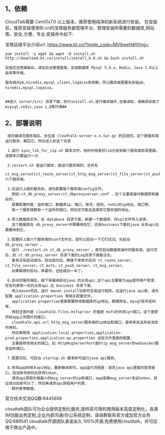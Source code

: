 ## 1、依赖

CloudTalk需要 CentOs7.0 以上版本。推荐使用纯净的新系统进行安装。 在安装前，推荐安装使用Bt.cn的宝塔服务器管理平台，管理安装所需要的数据库,网站等。安全,方便，专业.安装命令如下:

宝塔运维平台介绍url: https://www.bt.cn/?invite_code=MV9weHdhYmg=

    yum install -y wget && wget -O install.sh http://download.bt.cn/install/install_6.0.sh && bash install.sh

    安装完宝塔面板后，请在后台管理里面，安装数据库 Mysql 5.6.x，Redis，Java 1.8以上版本等环境。

	服务端对pb,hiredis,mysql_client,log4cxx有依赖，所以服务端需要先安装pb，hiredis,mysql,log4cxx。


    ##进入 server/src/ 目录下面，执行install.sh,进行编译操作,在编译前，请确保安装了msysql,redis,java 1.8等环境##

## 2、部署说明

     成功编译完服务端后，会生成 cloudtalk-server-x.x.tar.gz 的压缩包，这个是服务端运行程序，解压它。然后进入到这个目录

     1.运行 sync_lib_for_zip.sh 脚本文件，他的作用是将lib分发到每个服务端目录里面。该脚本只需运行一次

     2.restart.sh 是运行脚本，是运行服务端的。总共有             
       ct_msg_server|ct_route_server|ct_http_msg_server|ct_file_server|ct_push_server|ct_msfs  六个服务端。

     3.在运行上面的服务前，请先配置每个服务端config文件。
       例如:ct_db_proxy_server/ct_dbproxyserver.conf ，这个主要是操作数据库和缓存的，
       需要配置的是：监听端口，数据库ip，端口，账号，密码，redis的ip地址，端口等。
       每一个服务端都有一个监听的端口，然后还可能去连接其它服务端的地址。

     4.导入数据库文件，在 database 目录下面，新建一个数据库，将sql文件导入进来。
       这个数据库在 db_proxy_server中需要用到它，还有business下面的java 业务api也需要用到它。

     5.配置好上面六个服务端的conf文件后，就可以启动一下它们试试。先启动 db_proxy_server 。
       运行 ./restart.sh ct_db_proxy_server 。即可启动数据库操作的服务端，运行完后，到 ct_db_proxy_server 目录下面的Log目录下面看日志，
       看有没有启动成功。启动成功后，再接下来依次启动 ct_route_server，ct_file_server，ct_msfs，ct_push_server，ct_msg_server。
       如果都顺利启动，恭喜你，已经成功一半了。

     6.启动完服务端后，接下来编译启动java 的业务api,这个api主要是为app提供用户登录，好友列表等一系列业务api.在 business 目录下面，
       用入maven项目。运行 maven install后即可生成运行程序。在运行java api是，请先配置 application.properties 等相关配置文件，
       application.properties里面需要修改数据库的ip地址，数据库名，mysql账号密码等，
       特别注意的是 cloudtalk.files.msfsprior 的值是 msfs的外网ip+端口。这个是提供给app上传图片的接口。
       cloudtalk.api.url http_msg_server服务端的ip地址和端口，是用来发送系统消息时用的。
       然后再修改 application-local.properties,application-prod.properties,application-qa.properties 这些文件里面的配置，
       主要是修改相关的端口。如 HttpMsgServerPort是http_msg_server的websocket服务监听端口。

     7.配置完后，可启动 startup.sh 脚本即可运行java api服务。

     8.修改app的相关api地址，重新编译即可。app运行流程是：请求java api里面的登录接口，验证账号密码后获得token, 
       请求api获取负载最小的msg_server的ip和端口，app连接msg_server发送token，验证成功后即可以了，然后再请求api获取用户列表，
       群列表等数据。

官方技术交流QQ群:6445609

cloudtalk团队可为企业提供定制化服务,提供高可用的商用版本高度定制化，各类IM功能业务定制,企业内部沟通/办公系统定制，请进群联系官方或加官方业务QQ:689541 cloudtalk开源团队承诺永久
100%开源,免费使用cloudtalk，并可应用于商业产品中。